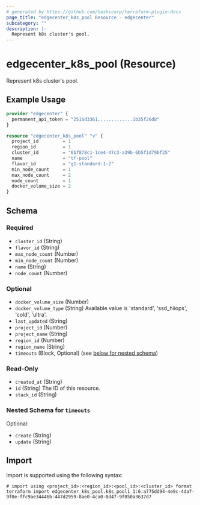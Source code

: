 ```yaml
---
# generated by https://github.com/hashicorp/terraform-plugin-docs
page_title: "edgecenter_k8s_pool Resource - edgecenter"
subcategory: ""
description: |-
  Represent k8s cluster's pool.
---
```


# edgecenter_k8s_pool (Resource)

Represent k8s cluster's pool.

## Example Usage

```terraform
provider "edgecenter" {
  permanent_api_token = "251$d3361.............1b35f26d8"
}

resource "edgecenter_k8s_pool" "v" {
  project_id         = 1
  region_id          = 1
  cluster_id         = "6bf878c1-1ce4-47c3-a39b-6b5f1d79bf25"
  name               = "tf-pool"
  flavor_id          = "g1-standard-1-2"
  min_node_count     = 1
  max_node_count     = 2
  node_count         = 1
  docker_volume_size = 2
}
```

<!-- schema generated by tfplugindocs -->
## Schema

### Required

- `cluster_id` (String)
- `flavor_id` (String)
- `max_node_count` (Number)
- `min_node_count` (Number)
- `name` (String)
- `node_count` (Number)

### Optional

- `docker_volume_size` (Number)
- `docker_volume_type` (String) Available value is 'standard', 'ssd_hiiops', 'cold', 'ultra'.
- `last_updated` (String)
- `project_id` (Number)
- `project_name` (String)
- `region_id` (Number)
- `region_name` (String)
- `timeouts` (Block, Optional) (see [below for nested schema](#nestedblock--timeouts))

### Read-Only

- `created_at` (String)
- `id` (String) The ID of this resource.
- `stack_id` (String)

<a id="nestedblock--timeouts"></a>
### Nested Schema for `timeouts`

Optional:

- `create` (String)
- `update` (String)

## Import

Import is supported using the following syntax:

```shell
# import using <project_id>:<region_id>:<pool_id>:<cluster_id> format
terraform import edgecenter_k8s_pool.k8s_pool1 1:6:a775dd94-4e9c-4da7-9f0e-ffc9ae34446b:447d2959-8ae0-4ca0-8d47-9f050a3637d7
```
